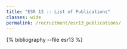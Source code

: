 ```yaml
---
title: "ESR 13 :: List of Publications"
classes: wide
permalink: /recruitment/esr13_publications/
---
```

{% bibliography --file esr13 %}